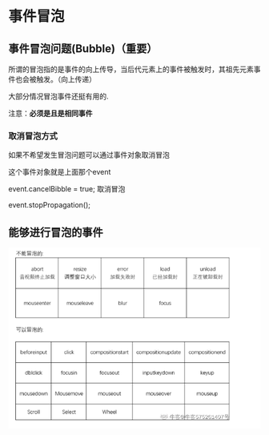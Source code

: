 # 事件冒泡

## 事件冒泡问题(Bubble)（重要）

所谓的冒泡指的是事件的向上传导，当后代元素上的事件被触发时，其祖先元素事件也会被触发。（向上传递）

大部分情况冒泡事件还挺有用的.

注意：**必须是且是相同事件**

### 取消冒泡方式

如果不希望发生冒泡问题可以通过事件对象取消冒泡

这个事件对象就是上面那个event

event.cancelBibble = true; 取消冒泡

event.stopPropagation();



## 能够进行冒泡的事件

![1-事件冒泡](../../前端图片/JavaScript/1-事件冒泡.PNG)